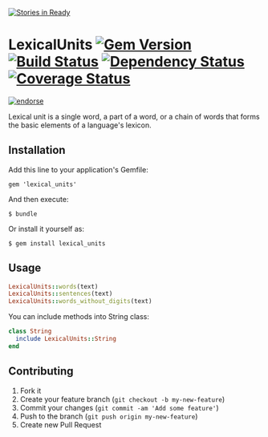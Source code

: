 [![Stories in Ready](https://badge.waffle.io/fractalsoft/lexical_units.png)](http://waffle.io/fractalsoft/lexical_units)  
# LexicalUnits [![Gem Version](https://badge.fury.io/rb/lexical_units.png)](http://badge.fury.io/rb/lexical_units) [![Build Status](https://travis-ci.org/fractalsoft/lexical_units.png)](https://travis-ci.org/fractalsoft/lexical_units) [![Dependency Status](https://gemnasium.com/fractalsoft/lexical_units.png)](https://gemnasium.com/fractalsoft/lexical_units) [![Coverage Status](https://coveralls.io/repos/fractalsoft/lexical_units/badge.png)](https://coveralls.io/r/fractalsoft/lexical_units)
[![endorse](https://api.coderwall.com/torrocus/endorsecount.png)](https://coderwall.com/torrocus)

Lexical unit is a single word, a part of a word, or a chain of words that forms the basic elements of a language's lexicon.

## Installation

Add this line to your application's Gemfile:

    gem 'lexical_units'

And then execute:

    $ bundle

Or install it yourself as:

    $ gem install lexical_units

## Usage

```ruby
LexicalUnits::words(text)
LexicalUnits::sentences(text)
LexicalUnits::words_without_digits(text)
```

You can include methods into String class:

```ruby
class String
  include LexicalUnits::String
end
```

## Contributing

1. Fork it
2. Create your feature branch (`git checkout -b my-new-feature`)
3. Commit your changes (`git commit -am 'Add some feature'`)
4. Push to the branch (`git push origin my-new-feature`)
5. Create new Pull Request
